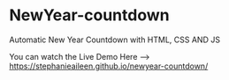 # NewYear-countdown
Automatic New Year Countdown with HTML, CSS AND JS

You can watch the Live Demo Here --> https://stephanieaileen.github.io/newyear-countdown/
